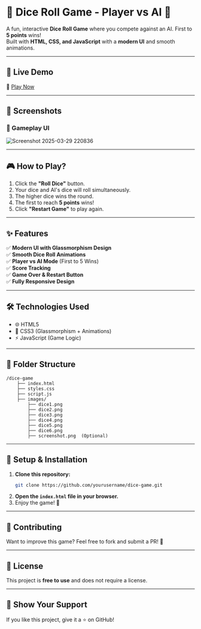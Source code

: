 # 🎲 Dice Roll Game - Player vs AI 🎲

A fun, interactive **Dice Roll Game** where you compete against an AI. First to **5 points** wins!  
Built with **HTML, CSS, and JavaScript** with a **modern UI** and smooth animations.

---

## 🚀 **Live Demo**
🔗 [Play Now](https://bhalalaprushti30.github.io/Dice-Roll-Game/)  

---

## 📸 **Screenshots**
### 🎲 Gameplay UI  
![Screenshot 2025-03-29 220836](https://github.com/user-attachments/assets/389d44a9-f679-42e8-a4d3-93dedb8a11fd)


---

## 🎮 **How to Play?**
1. Click the **"Roll Dice"** button.
2. Your dice and AI's dice will roll simultaneously.
3. The higher dice wins the round.
4. The first to reach **5 points** wins!
5. Click **"Restart Game"** to play again.

---

## ✨ **Features**
✅ **Modern UI with Glassmorphism Design**  
✅ **Smooth Dice Roll Animations**  
✅ **Player vs AI Mode** (First to 5 Wins)  
✅ **Score Tracking**  
✅ **Game Over & Restart Button**  
✅ **Fully Responsive Design**  

---

## 🛠 **Technologies Used**
- 🌐 HTML5  
- 🎨 CSS3 (Glassmorphism + Animations)  
- ⚡ JavaScript (Game Logic)  

---

## 📁 **Folder Structure**
```
/dice-game
    ├── index.html
    ├── styles.css
    ├── script.js
    ├── images/
        ├── dice1.png
        ├── dice2.png
        ├── dice3.png
        ├── dice4.png
        ├── dice5.png
        ├── dice6.png
        ├── screenshot.png  (Optional)
```

---

## 📜 **Setup & Installation**
1. **Clone this repository:**
   ```sh
   git clone https://github.com/yourusername/dice-game.git
   ```
2. **Open the `index.html` file in your browser.**  
3. Enjoy the game! 🎲  

---

## 🤝 **Contributing**
Want to improve this game? Feel free to fork and submit a PR! 🚀  

---

## 📝 **License**
This project is **free to use** and does not require a license.  

---

## 🌟 **Show Your Support**
If you like this project, give it a ⭐ on GitHub!  
